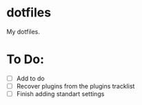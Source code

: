# dotfiles
My dotfiles.

# To Do:
- [ ] Add to do
- [ ] Recover plugins from the plugins tracklist
- [ ] Finish adding standart settings
